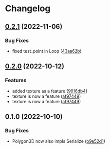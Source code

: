 # Changelog

## [0.2.1](https://github.com/SIMPLE-BuildingSimulation/geometry3d/compare/v0.2.0...v0.2.1) (2022-11-06)


### Bug Fixes

* fixed test_point in Loop ([43aa62b](https://github.com/SIMPLE-BuildingSimulation/geometry3d/commit/43aa62b91a2b152c32b2889eb7f8c8eaee30c18e))

## [0.2.0](https://github.com/SIMPLE-BuildingSimulation/geometry3d/compare/v0.1.0...v0.2.0) (2022-10-12)


### Features

* added texture as a feature ([9916db4](https://github.com/SIMPLE-BuildingSimulation/geometry3d/commit/9916db415bb14e023014bc141b574e0bb65c97fc))
* texture is now a feature ([af97449](https://github.com/SIMPLE-BuildingSimulation/geometry3d/commit/af97449d60232aa88ea906869e29d87ab68d1130))
* texture is now a feature ([af97449](https://github.com/SIMPLE-BuildingSimulation/geometry3d/commit/af97449d60232aa88ea906869e29d87ab68d1130))

## 0.1.0 (2022-10-10)


### Bug Fixes

* Polygon3D now also impls Serialize ([b9e52d1](https://github.com/SIMPLE-BuildingSimulation/geometry3d/commit/b9e52d134540289c984c5b7f9c1146b1d89a1cf0))
